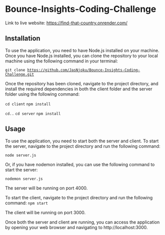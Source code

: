 # Bounce-Insights-Coding-Challenge
Link to live website: https://find-that-country.onrender.com/

<h2>Installation</h2>
To use the application, you need to have Node.js installed on your machine. Once you have Node.js installed, you can clone the repository to your local machine using the following command in your terminal: 

<code>git clone https://github.com/JasNjoku/Bounce-Insights-Coding-Challenge.git</code>


Once the repository has been cloned, navigate to the project directory, and install the required dependencies in both the client folder and the server folder using the following command:

<code>cd client</code>
<code>npm install</code>

<code>cd..</code>
<code>cd server</code>
<code>npm install</code>

## Usage

To use the application, you need to start both the server and client. To start the server, navigate to the project directory and run the following command:

<code>node server.js</code>

Or, if you have nodemon installed, you can use the following command to start the server:

<code>nodemon server.js</code>

The server will be running on port 4000.

To start the client, navigate to the project directory and run the following command:
<code>npm start</code>

The client will be running on port 3000.

Once both the server and client are running, you can access the application by opening your web browser and navigating to http://localhost:3000.
